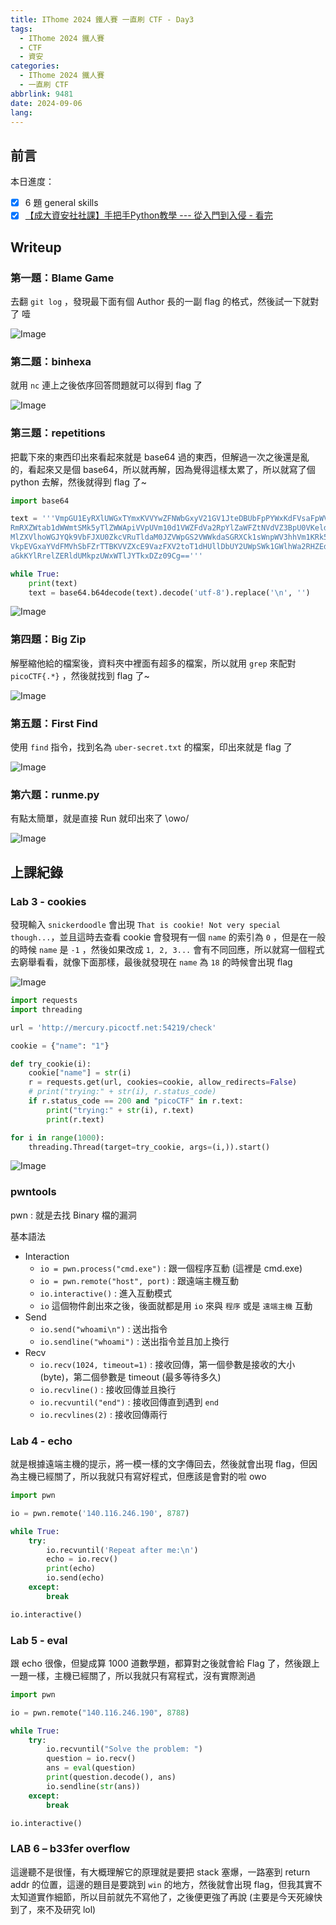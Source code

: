 ```yaml
---
title: IThome 2024 鐵人賽 一直刷 CTF - Day3
tags:
  - IThome 2024 鐵人賽
  - CTF
  - 資安
categories:
  - IThome 2024 鐵人賽
  - 一直刷 CTF
abbrlink: 9481
date: 2024-09-06
lang:
---
```


## 前言

本日進度：

- [x] 6 題 general skills
- [x] [【成大資安社社課】手把手Python教學 --- 從入門到入侵 - 看完](https://youtu.be/-cMOv9QudOk?list=PLFFwfkaPB2mra818QJIiPJtXFShdndl9z)

<!--more-->

## Writeup

### 第一題：Blame Game

去翻 `git log` ，發現最下面有個 Author 長的一副 flag 的格式，然後試一下就對了 噎

![Image](https://i.imgur.com/bLf5Uxx.png)

### 第二題：binhexa

就用 `nc` 連上之後依序回答問題就可以得到 flag 了

![Image](https://i.imgur.com/Rys3dlp.png)

### 第三題：repetitions

把載下來的東西印出來看起來就是 base64 過的東西，但解過一次之後還是亂的，看起來又是個 base64，所以就再解，因為覺得這樣太累了，所以就寫了個 python 去解，然後就得到 flag 了~

```python
import base64

text = '''VmpGU1EyRXlUWGxTYmxKVVYwZFNWbGxyV21GV1JteDBUbFpPYWxKdFVsaFpWVlUxWVZaS1ZWWnVh
RmRXZWtab1dWWmtSMk5yTlZWWApiVVpUVm10d1VWZFdVa2RpYlZaWFZtNVdVZ3BpU0VKeldWUkNk
MlZXVlhoWGJYQk9VbFJXU0ZkcVRuTldaM0JZVWpGS2VWWkdaSGRXCk1sWnpWV3hhVm1KRk5XOVVW
VkpEVGxaYVdFMVhSbFZrTTBKVVZXcE9VazFXV2toT1dHUllDbUY2UWpSWk1GWlhWa2RHZEdWRlZs
aGkKYlRrelZERldUMkpzUWxWTlJYTkxDZz09Cg=='''

while True:
    print(text)
    text = base64.b64decode(text).decode('utf-8').replace('\n', '')
```

![Image](https://i.imgur.com/iwmPJio.png)

### 第四題：Big Zip

解壓縮他給的檔案後，資料夾中裡面有超多的檔案，所以就用 `grep` 來配對 `picoCTF{.*}` ，然後就找到 flag 了~

![Image](https://i.imgur.com/LpwfNPh.png)

### 第五題：First Find

使用 `find` 指令，找到名為 `uber-secret.txt` 的檔案，印出來就是 flag 了

![Image](https://i.imgur.com/FRPy5SW.png)

### 第六題：runme.py

有點太簡單，就是直接 Run 就印出來了 \owo/

![Image](https://i.imgur.com/d9SZoSi.png)

## 上課紀錄

### Lab 3 - cookies

發現輸入 `snickerdoodle` 會出現 `That is cookie! Not very special though...`，並且這時去查看 cookie 會發現有一個 `name` 的索引為 `0` ，但是在一般的時候 `name` 是 `-1` ，然後如果改成 `1, 2, 3...` 會有不同回應，所以就寫一個程式去窮舉看看，就像下面那樣，最後就發現在 `name` 為 `18` 的時候會出現 flag

![Image](https://i.imgur.com/zzWrw9u.png)

```python
import requests
import threading

url = 'http://mercury.picoctf.net:54219/check'

cookie = {"name": "1"}

def try_cookie(i):
    cookie["name"] = str(i)
    r = requests.get(url, cookies=cookie, allow_redirects=False)
    # print("trying:" + str(i), r.status_code)
    if r.status_code == 200 and "picoCTF" in r.text:
        print("trying:" + str(i), r.text)
        print(r.text)

for i in range(1000):
    threading.Thread(target=try_cookie, args=(i,)).start()
```

![Image](https://i.imgur.com/bS09EXR.png)

### pwntools

pwn : 就是去找 Binary 檔的漏洞

基本語法

- Interaction
  - `io = pwn.process("cmd.exe")` : 跟一個程序互動 (這裡是 cmd.exe)
  - `io = pwn.remote("host", port)` : 跟遠端主機互動
  - `io.interactive()` : 進入互動模式
  - `io` 這個物件創出來之後，後面就都是用 `io` 來與 `程序` 或是 `遠端主機` 互動
- Send
  - `io.send("whoami\n")` : 送出指令
  - `io.sendline("whoami")` : 送出指令並且加上換行
- Recv
  - `io.recv(1024, timeout=1)` : 接收回傳，第一個參數是接收的大小 (byte)，第二個參數是 timeout (最多等待多久)
  - `io.recvline()` : 接收回傳並且換行
  - `io.recvuntil("end")` : 接收回傳直到遇到 `end`
  - `io.recvlines(2)` : 接收回傳兩行

### Lab 4 - echo

就是根據遠端主機的提示，將一模一樣的文字傳回去，然後就會出現 flag，但因為主機已經關了，所以我就只有寫好程式，但應該是會對的啦 owo

```python
import pwn

io = pwn.remote('140.116.246.190', 8787)

while True:
    try:
        io.recvuntil('Repeat after me:\n')
        echo = io.recv()
        print(echo)
        io.send(echo)
    except:
        break

io.interactive()
```

### Lab 5 - eval

跟 echo 很像，但變成算 1000 道數學題，都算對之後就會給 Flag 了，然後跟上一題一樣，主機已經關了，所以我就只有寫程式，沒有實際測過

```python
import pwn

io = pwn.remote("140.116.246.190", 8788)

while True:
    try:
        io.recvuntil("Solve the problem: ")
        question = io.recv()
        ans = eval(question)
        print(question.decode(), ans)
        io.sendline(str(ans))
    except:
        break

io.interactive()
```

### LAB 6 – b33fer overflow

這邊聽不是很懂，有大概理解它的原理就是要把 stack 塞爆，一路塞到 return addr 的位置，這邊的題目是要跳到 `win` 的地方，然後就會出現 flag，但我其實不太知道實作細節，所以目前就先不寫他了，之後便更強了再說 (主要是今天死線快到了，來不及研究 lol)
